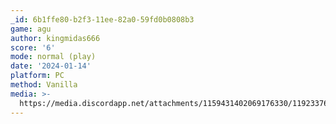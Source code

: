 ```yaml
---
_id: 6b1ffe80-b2f3-11ee-82a0-59fd0b0808b3
game: agu
author: kingmidas666
score: '6'
mode: normal (play)
date: '2024-01-14'
platform: PC
method: Vanilla
media: >-
  https://media.discordapp.net/attachments/1159431402069176330/1192337653673246790/Screenshot_2024-01-04_05.22.26.png?ex=65b1f079&is=659f7b79&hm=feda3ed7efe0e6d21af15de40a90237ab5191dfc7ccec49b5d30beaf40e342d4&=&format=webp&quality=lossless
---
```


